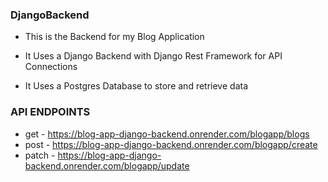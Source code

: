 ### DjangoBackend
- This is the Backend for my Blog Application

- It Uses a Django Backend with Django Rest Framework for API Connections

- It Uses a Postgres Database to store and retrieve data

### API ENDPOINTS

- get - https://blog-app-django-backend.onrender.com/blogapp/blogs
- post - https://blog-app-django-backend.onrender.com/blogapp/create
- patch - https://blog-app-django-backend.onrender.com/blogapp/update
